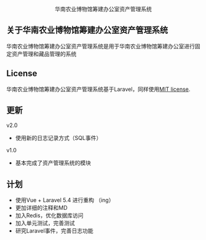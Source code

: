 <p align="center">华南农业博物馆筹建办公室资产管理系统</p>



## 关于华南农业博物馆筹建办公室资产管理系统

华南农业博物馆筹建办公室资产管理系统是用于华南农业博物馆筹建办公室进行固定资产管理和藏品管理的系统

## License

华南农业博物馆筹建办公室资产管理系统基于Laravel，同样使用[MIT license](http://opensource.org/licenses/MIT).

## 更新
v2.0
* 使用新的日志记录方式（SQL事件）

v1.0
* 基本完成了资产管理系统的模块

## 计划
* 使用Vue + Laravel 5.4 进行重构 （ing）
* 更加详细的注释和MD
* 加入Redis，优化数据库访问
* 加入单元测试，完善测试
* 研究Laravel事件，完善日志功能
